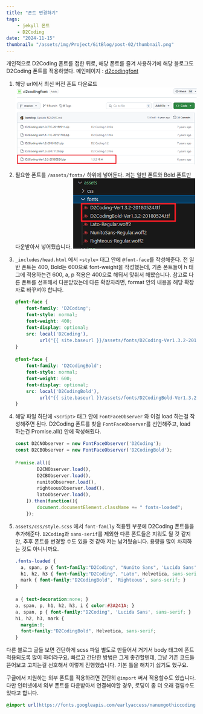 ```yaml
---
title: "폰트 변경하기"
tags:
    - jekyll 폰트
    - D2Coding
date: "2024-11-15"
thumbnail: "/assets/img/Project/GitBlog/post-02/thumbnail.png"
---
```


개인적으로 D2Coding 폰트를 접한 뒤로, 해당 폰트를 즐겨 사용하기에 해당 블로그도 D2Coding 폰트를 적용하였다.
메인페이지 : [d2codingfont](https://github.com/naver/d2codingfont?tab=readme-ov-file)

1. 해당 url에서 최신 버전 폰트 다운로드
![Image1](/assets/img/Project/GitBlog/post-02/1.png)

2. 필요한 폰트를 `/assets/fonts/` 하위에 넣어둔다.
저는 일반 폰트와 Bold 폰트만 다운받아서 넣어뒀습니다.
![Image2](/assets/img/Project/GitBlog/post-02/2.png)

3. `_includes/head.html` 에서 `<style>` 태그 안에 `@font-face`를 작성해준다.
전 일반 폰트는 400, Bold는 600으로 font-weight을 작성했는데, 기존 폰트들이 h 태그에 적용하는건 600, a, p 적용은 400으로 해둬서 맞춰서 해봤습니다.
참고로 다른 폰트를 선호해서 다운받았는데 다른 확장자라면, format 안의 내용을 해당 확장자로 바꾸셔야 합니다.

    ```scss
    @font-face {
        font-family: 'D2Coding';
        font-style: normal;
        font-weight: 400;
        font-display: optional;
        src: local('D2Coding'),
             url("{{ site.baseurl }}/assets/fonts/D2Coding-Ver1.3.2-20180524.ttf") format("truetype");
    }

    @font-face {
        font-family: 'D2CodingBold';
        font-style: normal;
        font-weight: 600;
        font-display: optional;
        src: local('D2CodingBold'),
             url("{{ site.baseurl }}/assets/fonts/D2CodingBold-Ver1.3.2-20180524.ttf") format("truetype");
    }
    ```

4. 해당 파일 하단에 `<script>` 태그 안에 `FontFaceObserver` 와 이걸 load 하는걸 작성해주면 된다.
D2Coding 폰트를 찾을 `FontFaceObserver`를 선언해주고, load 하는건 Promise.all() 안에 작성해줬다.

    ```javascript
    const D2CNObserver = new FontFaceObserver('D2Coding');
    const D2CBObserver = new FontFaceObserver('D2CodingBold');

    Promise.all([
            D2CNObserver.load(),
            D2CBObserver.load(),
            nunitoObserver.load(),
            righteousObserver.load(),
            latoObserver.load(),
        ]).then(function(){
            document.documentElement.className += " fonts-loaded";
        });
    ```

5. `assets/css/style.scss` 에서 `font-family` 적용된 부분에 D2Coding 폰트들을 추가해준다.
`D2Coding`과 `sans-serif`를 제외한 다른 폰트들은 지워도 될 것 같지만, 추후 폰트를 변경할 수도 있을 것 같아 저는 남겨뒀습니다. 용량을 많이 차지하는 것도 아니니까요.

    ```scss
    .fonts-loaded {
      a, span, p { font-family:"D2Coding", "Nunito Sans", 'Lucida Sans', sans-serif; }
      h1, h2, h3 { font-family:"D2Coding", "Lato", Helvetica, sans-serif; }
      mark { font-family:"D2CodingBold", 'Righteous', sans-serif; }
    }
    
    a { text-decoration:none; }
    a, span, p, h1, h2, h3, i { color:#3A241A; }
    a, span, p { font-family:"D2Coding", 'Lucida Sans', sans-serif; }
    h1, h2, h3, mark {
      margin:0;
      font-family:"D2CodingBold", Helvetica, sans-serif;
    }
    ```

다른 블로그 글들 보면 간단하게 scss 파일 별도로 만들어서 거기서 body 태그에 폰트 적용되도록 많이 하더라구요.
빠르고 간단한 방법은 그게 좋긴할텐데, 그냥 기존 코드들 뜯어보고 고치는걸 선호해서 이렇게 진행했습니다. 기본 틀을 해치기 싫기도 했구요.

구글에서 지원하는 외부 폰트를 적용하려면 간단히 `@import` 써서 적용할수도 있습니다.
다만 인터넷에서 외부 폰트를 다운받아서 연결해야할 경우, 로딩이 좀 더 오래 걸릴수도 있다고 합니다.

```scss
@import url(https://fonts.googleapis.com/earlyaccess/nanumgothiccoding.css);
```